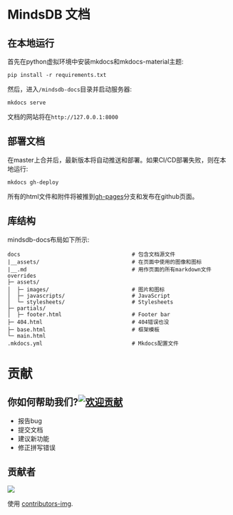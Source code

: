 # MindsDB 文档

## 在本地运行

首先在python虚拟环境中安装mkdocs和mkdocs-material主题:
```
pip install -r requirements.txt
```
然后，进入`/mindsdb-docs`目录并启动服务器:

```
mkdocs serve
```

文档的网站将在`http://127.0.0.1:8000`


## 部署文档

在master上合并后，最新版本将自动推送和部署。如果CI/CD部署失败，则在本地运行:

```
mkdocs gh-deploy
```

所有的html文件和附件将被推到[gh-pages](https://github.com/mindsdb/mindsdb-docs/tree/gh-pages)分支和发布在github页面。

## 库结构

mindsdb-docs布局如下所示:

```
docs                                   # 包含文档源文件
|__assets/                             # 在页面中使用的图像和图标
|__.md                                 # 用作页面的所有markdown文件
overrides
├─ assets/
│  ├─ images/                          # 图片和图标
│  ├─ javascripts/                     # JavaScript
│  └─ stylesheets/                     # Stylesheets
├─ partials/
│  ├─ footer.html                      # Footer bar
├─ 404.html                            # 404错误也没
├─ base.html                           # 框架模板
└─ main.html
.mkdocs.yml                            # Mkdocs配置文件
```
# 贡献

## 你如何帮助我们?[![欢迎贡献](https://img.shields.io/badge/contributions-welcome-brightgreen.svg?style=flat)](https://github.com/mindsdb/mindsdb/issues)

* 报告bug
* 提交文档
* 建议新功能
* 修正拼写错误

## 贡献者

<a href="https://github.com/mindsdb/mindsdb-docs/graphs/contributors">
  <img src="https://contributors-img.web.app/image?repo=mindsdb/mindsdb-docs" />
</a>

使用 [contributors-img](https://contributors-img.web.app).
